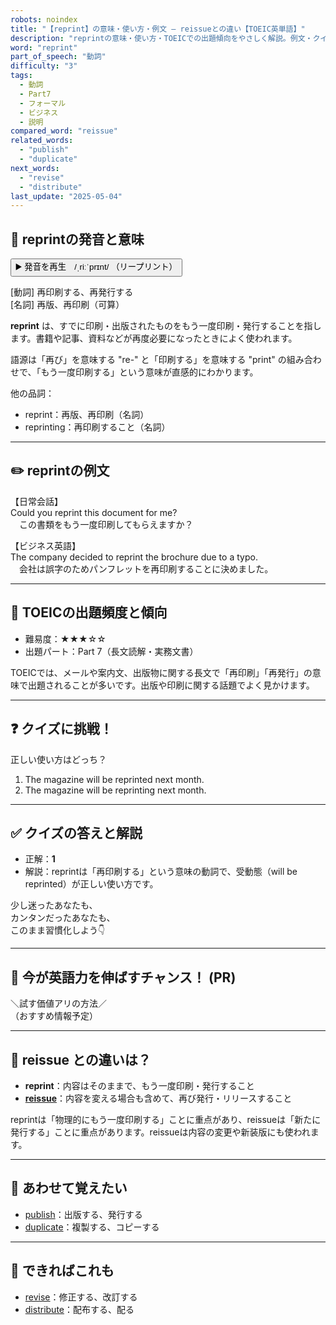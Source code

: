 ```yaml
---
robots: noindex
title: "【reprint】の意味・使い方・例文 ― reissueとの違い【TOEIC英単語】"
description: "reprintの意味・使い方・TOEICでの出題傾向をやさしく解説。例文・クイズ付きでreissueとの違いもわかりやすく学べます。"
word: "reprint"
part_of_speech: "動詞"
difficulty: "3"
tags:
  - 動詞
  - Part7
  - フォーマル
  - ビジネス
  - 説明
compared_word: "reissue"
related_words:
  - "publish"
  - "duplicate"
next_words:
  - "revise"
  - "distribute"
last_update: "2025-05-04"
---
```


## 🔰 reprintの発音と意味

<button class="play-audio" onclick="playTTS('reprint')">
  <span class="play-audio-main">
    ▶️ 発音を再生　/ˌriːˈprɪnt/
  </span>
  <span class="play-audio-sub">
    （リープリント）
  </span>
</button>

[動詞] 再印刷する、再発行する  
[名詞] 再版、再印刷（可算）

**reprint** は、すでに印刷・出版されたものをもう一度印刷・発行することを指します。書籍や記事、資料などが再度必要になったときによく使われます。

語源は「再び」を意味する "re-" と「印刷する」を意味する "print" の組み合わせで、「もう一度印刷する」という意味が直感的にわかります。

他の品詞：  
- reprint：再版、再印刷（名詞）
- reprinting：再印刷すること（名詞）

---

## ✏️ reprintの例文

【日常会話】  
Could you reprint this document for me?  
　この書類をもう一度印刷してもらえますか？

【ビジネス英語】  
The company decided to reprint the brochure due to a typo.  
　会社は誤字のためパンフレットを再印刷することに決めました。

---

## 🎯 TOEICの出題頻度と傾向

- 難易度：★★★☆☆
- 出題パート：Part 7（長文読解・実務文書）

TOEICでは、メールや案内文、出版物に関する長文で「再印刷」「再発行」の意味で出題されることが多いです。出版や印刷に関する話題でよく見かけます。

---

## ❓ クイズに挑戦！

正しい使い方はどっち？

1. The magazine will be reprinted next month.  
2. The magazine will be reprinting next month.

---

## ✅ クイズの答えと解説

- 正解：**1**
- 解説：reprintは「再印刷する」という意味の動詞で、受動態（will be reprinted）が正しい使い方です。

少し迷ったあなたも、  
カンタンだったあなたも、  
このまま習慣化しよう👇️

---

## 🚀 今が英語力を伸ばすチャンス！ (PR)

<div class="info-center">
＼試す価値アリの方法／<br>  
（おすすめ情報予定）
</div>

---

## 🤔  reissue との違いは？

- **reprint**：内容はそのままで、もう一度印刷・発行すること
- **[reissue](/word/reissue/)**：内容を変える場合も含めて、再び発行・リリースすること

reprintは「物理的にもう一度印刷する」ことに重点があり、reissueは「新たに発行する」ことに重点があります。reissueは内容の変更や新装版にも使われます。

---

## 🧩 あわせて覚えたい

- [publish](/word/publish/)：出版する、発行する
- [duplicate](/word/duplicate/)：複製する、コピーする

---

## 📖 できればこれも

- [revise](/word/revise/)：修正する、改訂する
- [distribute](/word/distribute/)：配布する、配る

<!-- cvid: aid29_bid19 -->
